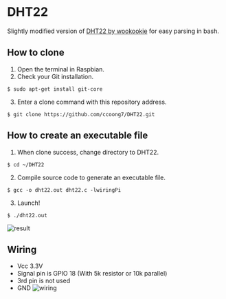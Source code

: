 # DHT22
Slightly modified version of [DHT22 by wookookie](https://github.com/wookookie/DHT22) for easy parsing in bash.

## How to clone
1. Open the terminal in Raspbian.
2. Check your Git installation.
```
$ sudo apt-get install git-core
```
3. Enter a clone command with this repository address.
```
$ git clone https://github.com/ccoong7/DHT22.git
```

## How to create an executable file
1. When clone success, change directory to DHT22.
```
$ cd ~/DHT22
```
2. Compile source code to generate an executable file.
```
$ gcc -o dht22.out dht22.c -lwiringPi
```
3. Launch!
```
$ ./dht22.out
```
![result](/resources/dht22_result.png)

## Wiring
- Vcc 3.3V
- Signal pin is GPIO 18 (With 5k resistor or 10k parallel)
- 3rd pin is not used
- GND
![wiring](/resources/dht22_wiring.png)

